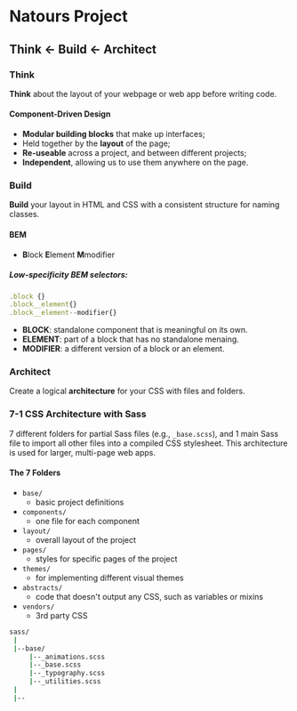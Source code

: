 # Natours Project

## Think &#8592; Build &#8592; Architect

### Think

<strong>Think</strong> about the layout of your webpage or web app before writing code.

#### Component-Driven Design

-   <strong>Modular building blocks</strong> that make up interfaces;
-   Held together by the <strong>layout</strong> of the page;
-   <strong>Re-useable</strong> across a project, and between different projects;
-   <strong>Independent</strong>, allowing us to use them anywhere on the page.

### Build

<strong>Build</strong> your layout in HTML and CSS with a consistent structure for naming classes.

#### BEM

-   <strong>B</strong>lock <strong>E</strong>lement <strong>M</strong>modifier

##### Low-specificity BEM selectors:

```javascript
.block {}
.block__element{}
.block__element--modifier{}
```

-   <strong>BLOCK</strong>: standalone component that is meaningful on its own.
-   <strong>ELEMENT</strong>: part of a block that has no standalone menaing.
-   <strong>MODIFIER</strong>: a different version of a block or an element.

### Architect

Create a logical <strong>architecture</strong> for your CSS with files and folders.

### 7-1 CSS Architecture with Sass

7 different folders for partial Sass files (e.g., `_base.scss`), and 1 main Sass file to import all other files into a
compiled CSS stylesheet. This architecture is used for larger, multi-page web apps.

#### The 7 Folders

-   `base/`
    -   basic project definitions
-   `components/`
    -   one file for each component
-   `layout/`
    -   overall layout of the project
-   `pages/`
    -   styles for specific pages of the project
-   `themes/`
    -   for implementing different visual themes
-   `abstracts/`
    -   code that doesn't output any CSS, such as variables or mixins
-   `vendors/`
    -   3rd party CSS

```sh
sass/
 |
 |--base/
     |--_animations.scss
     |--_base.scss
     |--_typography.scss
     |--_utilities.scss
 |
 |--
```
